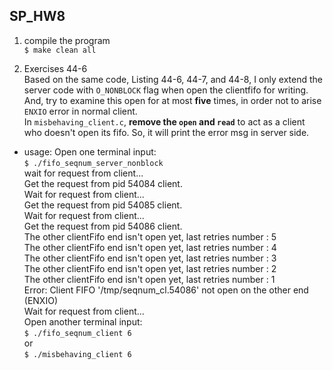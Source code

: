## SP_HW8  
1. compile the program  
    `$ make clean all`  
    
2. Exercises 44-6  
Based on the same code, Listing 44-6, 44-7, and 44-8, I only extend the server code with `O_NONBLOCK` flag when open the clientfifo for writing.  
And, try to examine this open for at most **five** times, in order not to arise `ENXIO` error in normal client.  
In `misbehaving_client.c`, **remove the `open` and `read`** to act as a client who doesn't open its fifo. So, it will print the error msg in server side.  
* usage:
Open one terminal input:  
    `$ ./fifo_seqnum_server_nonblock`  
    wait for request from client...  
    Get the request from pid 54084 client.  
    Wait for request from client...  
    Get the request from pid 54085 client.  
    Wait for request from client...  
    Get the request from pid 54086 client.  
    The other clientFifo end isn't open yet, last retries number : 5  
    The other clientFifo end isn't open yet, last retries number : 4  
    The other clientFifo end isn't open yet, last retries number : 3  
    The other clientFifo end isn't open yet, last retries number : 2  
    The other clientFifo end isn't open yet, last retries number : 1  
    Error: Client FIFO '/tmp/seqnum_cl.54086' not open on the other end (ENXIO)  
    Wait for request from client...  
Open another terminal input:  
    `$ ./fifo_seqnum_client 6`  
    or  
    `$ ./misbehaving_client 6`  


